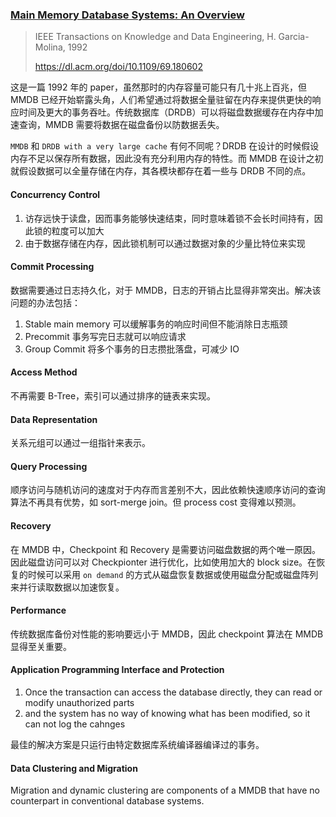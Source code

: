 ### [Main Memory Database Systems: An Overview](../../assets/pdfs/main_memory_database_systems_an_overview.pdf)

> IEEE Transactions on Knowledge and Data Engineering, H. Garcia-Molina, 1992
>
> https://dl.acm.org/doi/10.1109/69.180602

这是一篇 1992 年的 paper，虽然那时的内存容量可能只有几十兆上百兆，但 MMDB 已经开始崭露头角，人们希望通过将数据全量驻留在内存来提供更快的响应时间及更大的事务吞吐。传统数据库（DRDB）可以将磁盘数据缓存在内存中加速查询，MMDB 需要将数据在磁盘备份以防数据丢失。

`MMDB` 和 `DRDB with a very large cache` 有何不同呢？DRDB 在设计的时候假设内存不足以保存所有数据，因此没有充分利用内存的特性。而 MMDB 在设计之初就假设数据可以全量存储在内存，其各模块都存在着一些与 DRDB 不同的点。

#### Concurrency Control

1. 访存远快于读盘，因而事务能够快速结束，同时意味着锁不会长时间持有，因此锁的粒度可以加大
2. 由于数据存储在内存，因此锁机制可以通过数据对象的少量比特位来实现

#### Commit Processing

数据需要通过日志持久化，对于 MMDB，日志的开销占比显得非常突出。解决该问题的办法包括：

1. Stable main memory 可以缓解事务的响应时间但不能消除日志瓶颈
2. Precommit 事务写完日志就可以响应请求
3. Group Commit 将多个事务的日志攒批落盘，可减少 IO

#### Access Method

不再需要 B-Tree，索引可以通过排序的链表来实现。

#### Data Representation

关系元组可以通过一组指针来表示。

#### Query Processing

顺序访问与随机访问的速度对于内存而言差别不大，因此依赖快速顺序访问的查询算法不再具有优势，如 sort-merge join。但 process cost 变得难以预测。

#### Recovery

在 MMDB 中，Checkpoint 和 Recovery 是需要访问磁盘数据的两个唯一原因。因此磁盘访问可以对 Checkpionter 进行优化，比如使用加大的 block size。在恢复的时候可以采用 `on demand` 的方式从磁盘恢复数据或使用磁盘分配或磁盘阵列来并行读取数据以加速恢复。

#### Performance

传统数据库备份对性能的影响要远小于 MMDB，因此 checkpoint 算法在 MMDB 显得至关重要。

#### Application Programming Interface and Protection

1. Once the transaction can access the database directly, they can read or modify unauthorized parts
2. and the system has no way of knowing what has been modified, so it can not log the cahnges

最佳的解决方案是只运行由特定数据库系统编译器编译过的事务。

#### Data Clustering and Migration

Migration and dynamic clustering are components of a MMDB that have no counterpart in conventional database systems.